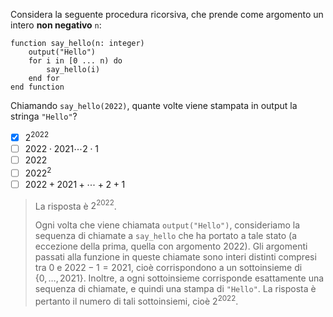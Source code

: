 Considera la seguente procedura ricorsiva, che prende come argomento un intero **non negativo** `n`:

```srs
function say_hello(n: integer)
	output("Hello")
	for i in [0 ... n) do
		say_hello(i)
	end for
end function
```

Chiamando `say_hello(2022)`, quante volte viene stampata in output la stringa `"Hello"`?

- [x] $2^{2022}$
- [ ] $2022 \cdot 2021 \cdots 2 \cdot 1$
- [ ] $2022$
- [ ] $2022^2$
- [ ] $2022 + 2021 + \cdots + 2 + 1$

> La risposta è $2^{2022}$.
>
> Ogni volta che viene chiamata `output("Hello")`, consideriamo la sequenza di chiamate a `say_hello` che ha portato a tale stato (a eccezione della prima, quella con argomento $2022$). Gli argomenti passati alla funzione in queste chiamate sono interi distinti compresi tra $0$ e $2022 - 1 = 2021$, cioè corrispondono a un sottoinsieme di $\{0, \, \dots, \, 2021\}$. Inoltre, a ogni sottoinsieme corrisponde esattamente una sequenza di chiamate, e quindi una stampa di `"Hello"`. La risposta è pertanto il numero di tali sottoinsiemi, cioè $2^{2022}$.
